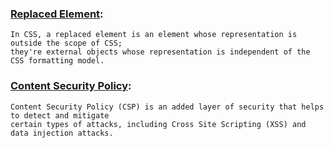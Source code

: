 ### [Replaced Element](https://developer.mozilla.org/en-US/docs/Web/CSS/Replaced_element):
```
In CSS, a replaced element is an element whose representation is outside the scope of CSS;
they're external objects whose representation is independent of the CSS formatting model.
```

### [Content Security Policy](https://developer.mozilla.org/en-US/docs/Web/HTTP/CSP):
```
Content Security Policy (CSP) is an added layer of security that helps to detect and mitigate
certain types of attacks, including Cross Site Scripting (XSS) and data injection attacks.
```
